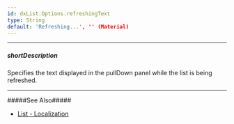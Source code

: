 ```yaml
---
id: dxList.Options.refreshingText
type: String
default: 'Refreshing...', '' (Material)
---
```

---
##### shortDescription
Specifies the text displayed in the pullDown panel while the list is being refreshed.

---
#####See Also#####
- [List - Localization](/concepts/05%20Widgets/List/50%20Localization.md '/Documentation/Guide/UI_Components/List/Localization/')